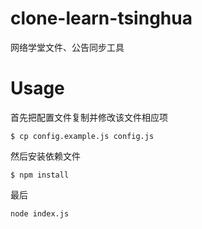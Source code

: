 # clone-learn-tsinghua

网络学堂文件、公告同步工具

# Usage

首先把配置文件复制并修改该文件相应项

```
$ cp config.example.js config.js
```

然后安装依赖文件

```
$ npm install
```

最后

```
node index.js
```

